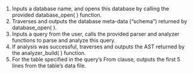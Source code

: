 1. Inputs a database name, and opens this database by calling the provided database_open( ) function.<br>
2. Traverses and outputs the database meta-data (“schema”) returned by database_open( ).<br>
3. Inputs a query from the user, calls the provided parser and analyzer functions to parse and analyze this query.<br>
4. If analysis was successful, traverses and outputs the AST returned by the analyzer_build( ) function.<br>
5. For the table specified in the query’s From clause, outputs the first 5 lines from the table’s data file.<br>

